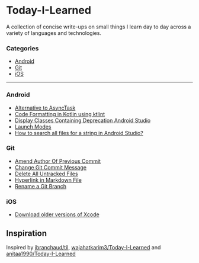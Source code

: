 # Today-I-Learned

A collection of concise write-ups on small things I learn day to day across a variety of languages and technologies. 

### Categories

* [Android](#android)
* [Git](#git)
* [iOS](#ios)

------

### Android

- [Alternative to AsyncTask](android/alternative-to-asynctask-in-java.md)
- [Code Formatting in Kotlin using ktlint](android/code-formatting-in-kotlin-using-ktlint.md)
- [Display Classes Containing Deprecation Android Studio](android/display-classes-containing-deprecation-android-studio.md)
- [Launch Modes](android/launch_modes.md)
- [How to search all files for a string in Android Studio?](android/search-all-files-for-the-string.md)

### Git
- [Amend Author Of Previous Commit](git/ammend-author-of-previous-commit.md)
- [Change Git Commit Message](git/change-git-commit-message.md)
- [Delete All Untracked Files](git/delete-all-untracked-files.md)
- [Hyperlink in Markdown File](git/hyperlink-in-markdown-file.md)
- [Rename a Git Branch](git/rename_git_branch.md)

### iOS

- [Download older versions of Xcode](ios/download-older-versions-of-Xcode.md)


Inspiration
------------------------------------------------------------------------------------------------
Inspired by [jbranchaud/til](https://github.com/jbranchaud/til), [wajahatkarim3/Today-I-Learned](https://github.com/wajahatkarim3/Today-I-Learned) and [anitaa1990/Today-I-Learned](https://github.com/anitaa1990/Today-I-Learned)